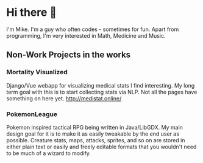 # Hi there 👋

I'm Mike. I'm a guy who often codes - sometimes for fun.
Apart from programming, I'm very interested in Math, Medicine and Music.

## Non-Work Projects in the works 

### Mortality Visualized
Django/Vue webapp for visualizing medical stats I find interesting. My long term goal with this is to start collecting stats via NLP. Not all the pages have something on here yet.
http://medistat.online/

### PokemonLeague 
Pokemon inspired tactical RPG being written in Java/LibGDX. My main design goal for it is to make it as easily tweakable by the end user as possible. Creature stats, maps, attacks, sprites, and so on are stored in either plain text or easily and freely editable formats that you wouldn't need to be much of a wizard to modify.


<!--
**Themichaelreimer/Themichaelreimer** is a ✨ _special_ ✨ repository because its `README.md` (this file) appears on your GitHub profile.

Here are some ideas to get you started:

- 🔭 I’m currently working on ...
- 🌱 I’m currently learning ...
- 👯 I’m looking to collaborate on ...
- 🤔 I’m looking for help with ...
- 💬 Ask me about ...
- 📫 How to reach me: ...
- 😄 Pronouns: ...
- ⚡ Fun fact: ...
-->
